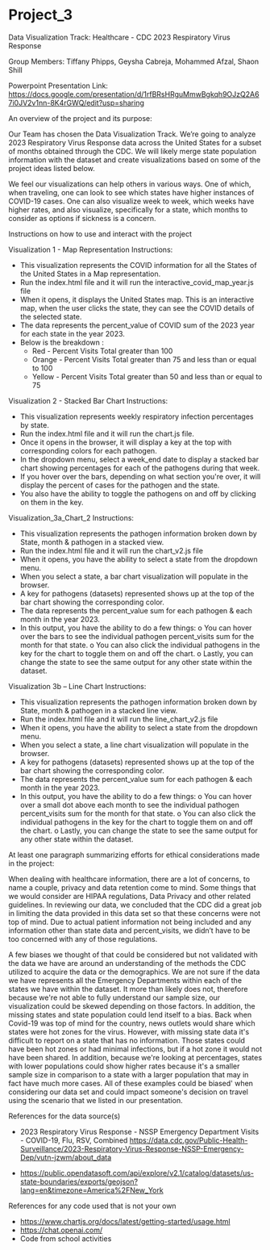 # Project_3
Data Visualization Track: Healthcare - CDC 2023 Respiratory Virus Response

Group Members: Tiffany Phipps, Geysha Cabreja, Mohammed Afzal, Shaon Shill

Powerpoint Presentation Link: https://docs.google.com/presentation/d/1rfBRsHRguMmwBgkqh9OJzQ2A67i0JV2v1nn-8K4rGWQ/edit?usp=sharing 

An overview of the project and its purpose:

Our Team has chosen the Data Visualization Track. We’re going to analyze 2023 Respiratory Virus Response data across the United States for a subset of months obtained through the CDC. We will likely merge state population information with the dataset and create visualizations based on some of the project ideas listed below.

We feel our visualizations can help others in various ways. One of which, when traveling, one can look to see which states have higher instances of COVID-19 cases. One can also visualize week to week, which weeks have higher rates, and also visualize, specifically for a state, which months to consider as options if sickness is a concern. 

Instructions on how to use and interact with the project

Visualization 1 - Map Representation Instructions:

- This visualization represents the COVID information for all the States of the United States in a Map representation.
- Run the index.html file and it will run the interactive_covid_map_year.js file
- When it opens, it displays the United States map. This is an interactive map, when the user clicks the state, they can see the COVID details of the selected state.
- The data represents the percent_value of COVID sum of the 2023 year for each state in the year 2023.
- Below is the breakdown :
    - Red - Percent Visits Total greater than 100
    - Orange - Percent Visits Total greater than 75 and less than or equal to 100
    - Yellow - Percent Visits Total greater than 50 and less than or equal to 75


Visualization 2 - Stacked Bar Chart Instructions:

- This visualization represents weekly respiratory infection percentages by state.
- Run the index.html file and it will run the chart.js file.
- Once it opens in the browser, it will display a key at the top with corresponding colors for each pathogen.
- In the dropdown menu, select a week_end date to display a stacked bar chart showing percentages for each of the pathogens during that week.
- If you hover over the bars, depending on what section you're over, it will display the percent of cases for the pathogen and the state.
- You also have the ability to toggle the pathogens on and off by clicking on them in the key. 

Visualization_3a_Chart_2 Instructions:

-	This visualization represents the pathogen information broken down by State, month & pathogen in a stacked view.  
-	Run the index.html file and it will run the chart_v2.js file
-	When it opens, you have the ability to select a state from the dropdown menu. 
-	When you select a state, a bar chart visualization will populate in the browser.
-	A key for pathogens (datasets) represented shows up at the top of the bar chart showing the corresponding color.
-	The data represents the percent_value sum for each pathogen & each month in the year 2023.
-	In this output, you have the ability to do a few things:
o	You can hover over the bars to see the individual pathogen percent_visits sum for the month for that state. 
o	You can also click the individual pathogens in the key for the chart to toggle them on and off the chart. 
o	Lastly, you can change the state to see the same output for any other state within the dataset.

Visualization 3b – Line Chart Instructions: 

-	This visualization represents the pathogen information broken down by State, month & pathogen in a stacked line view.  
-	Run the index.html file and it will run the line_chart_v2.js file
-	When it opens, you have the ability to select a state from the dropdown menu. 
-	When you select a state, a line chart visualization will populate in the browser.
-	A key for pathogens (datasets) represented shows up at the top of the bar chart showing the corresponding color.
-	The data represents the percent_value sum for each pathogen & each month in the year 2023.
-	In this output, you have the ability to do a few things:
o	You can hover over a small dot above each month to see the individual pathogen percent_visits sum for the month for that state. 
o	You can also click the individual pathogens in the key for the chart to toggle them on and off the chart. 
o	Lastly, you can change the state to see the same output for any other state within the dataset.

At least one paragraph summarizing efforts for ethical considerations made in the project:

When dealing with healthcare information, there are a lot of concerns, to name a couple, privacy and data retention come to mind. Some things that we would consider are HIPAA regulations, Data Privacy and other related guidelines. In reviewing our data, we concluded that the CDC did a great job in limiting the data provided in this data set so that these concerns were not top of mind.  Due to actual patient information not being included and any information other than state data and percent_visits, we didn’t have to be too concerned with any of those regulations. 

A few biases we thought of that could be considered but not validated with the data we have are around an understanding of the methods the CDC utilized to acquire the data or the demographics. We are not sure if the data we have represents all the Emergency Departments within each of the states we have within the dataset.  It more than likely does not, therefore because we're not able to fully understand our sample size, our visualization could be skewed depending on those factors. In addition, the missing states and state population could lend itself to a bias. Back when Covid-19 was top of mind for the country, news outlets would share which states were hot zones for the virus. However, with missing state data it's difficult to report on a state that has no information. Those states could have been hot zones or had minimal infections, but if a hot zone it would not have been shared. In addition, because we're looking at percentages, states with lower populations could show higher rates because it's a smaller sample size in comparison to a state with a larger population that may in fact have much more cases. All of these examples could be biased' when considering our data set and could impact someone's decision on travel using the scenario that we listed in our presentation. 


References for the data source(s)

- 2023 Respiratory Virus Response - NSSP Emergency Department Visits - COVID-19, Flu, RSV, Combined
 https://data.cdc.gov/Public-Health-Surveillance/2023-Respiratory-Virus-Response-NSSP-Emergency-Dep/vutn-jzwm/about_data

- https://public.opendatasoft.com/api/explore/v2.1/catalog/datasets/us-state-boundaries/exports/geojson?lang=en&timezone=America%2FNew_York

References for any code used that is not your own

- https://www.chartjs.org/docs/latest/getting-started/usage.html
- https://chat.openai.com/
- Code from school activities
